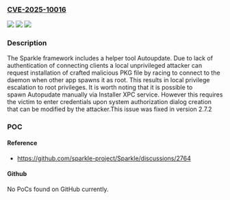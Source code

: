 ### [CVE-2025-10016](https://cve.mitre.org/cgi-bin/cvename.cgi?name=CVE-2025-10016)
![](https://img.shields.io/static/v1?label=Product&message=Sparkle&color=blue)
![](https://img.shields.io/static/v1?label=Version&message=0%20&color=brightgreen)
![](https://img.shields.io/static/v1?label=Vulnerability&message=CWE-863%20Incorrect%20Authorization&color=brightgreen)

### Description

The Sparkle framework includes a helper tool Autoupdate. Due to lack of authentication of connecting clients a local unprivileged attacker  can request installation of crafted malicious PKG file by racing to connect to the daemon when other app spawns it as root. This results in local privilege escalation to root privileges. It is worth noting that it is possible to spawn Autopudate manually via Installer XPC service. However this requires the victim to enter credentials upon system authorization dialog creation that can be modified by the attacker.This issue was fixed in version 2.7.2

### POC

#### Reference
- https://github.com/sparkle-project/Sparkle/discussions/2764

#### Github
No PoCs found on GitHub currently.

